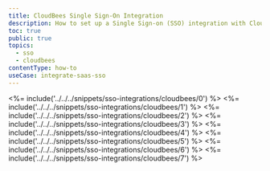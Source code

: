 ```yaml
---
title: CloudBees Single Sign-On Integration
description: How to set up a Single Sign-on (SSO) integration with CloudBees and Auth0.
toc: true
public: true
topics:
  - sso
  - cloudbees
contentType: how-to
useCase: integrate-saas-sso
---
```

<%= include('../../../snippets/sso-integrations/cloudbees/0') %> 
<%= include('../../../snippets/sso-integrations/cloudbees/1') %> 
<%= include('../../../snippets/sso-integrations/cloudbees/2') %> 
<%= include('../../../snippets/sso-integrations/cloudbees/3') %> 
<%= include('../../../snippets/sso-integrations/cloudbees/4') %> 
<%= include('../../../snippets/sso-integrations/cloudbees/5') %> 
<%= include('../../../snippets/sso-integrations/cloudbees/6') %> 
<%= include('../../../snippets/sso-integrations/cloudbees/7') %>
